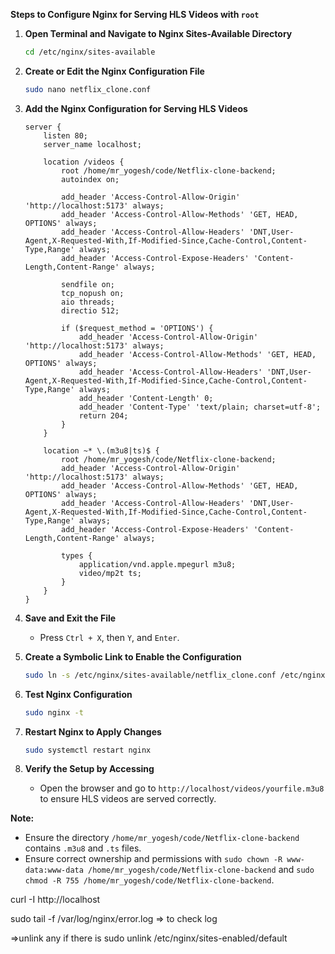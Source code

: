 **Steps to Configure Nginx for Serving HLS Videos with `root`**

1. **Open Terminal and Navigate to Nginx Sites-Available Directory**

   ```bash
   cd /etc/nginx/sites-available
   ```

2. **Create or Edit the Nginx Configuration File**

   ```bash
   sudo nano netflix_clone.conf
   ```

3. **Add the Nginx Configuration for Serving HLS Videos**

   ```nginx
   server {
       listen 80;
       server_name localhost;

       location /videos {
           root /home/mr_yogesh/code/Netflix-clone-backend;
           autoindex on;

           add_header 'Access-Control-Allow-Origin' 'http://localhost:5173' always;
           add_header 'Access-Control-Allow-Methods' 'GET, HEAD, OPTIONS' always;
           add_header 'Access-Control-Allow-Headers' 'DNT,User-Agent,X-Requested-With,If-Modified-Since,Cache-Control,Content-Type,Range' always;
           add_header 'Access-Control-Expose-Headers' 'Content-Length,Content-Range' always;

           sendfile on;
           tcp_nopush on;
           aio threads;
           directio 512;

           if ($request_method = 'OPTIONS') {
               add_header 'Access-Control-Allow-Origin' 'http://localhost:5173' always;
               add_header 'Access-Control-Allow-Methods' 'GET, HEAD, OPTIONS' always;
               add_header 'Access-Control-Allow-Headers' 'DNT,User-Agent,X-Requested-With,If-Modified-Since,Cache-Control,Content-Type,Range' always;
               add_header 'Content-Length' 0;
               add_header 'Content-Type' 'text/plain; charset=utf-8';
               return 204;
           }
       }

       location ~* \.(m3u8|ts)$ {
           root /home/mr_yogesh/code/Netflix-clone-backend;
           add_header 'Access-Control-Allow-Origin' 'http://localhost:5173' always;
           add_header 'Access-Control-Allow-Methods' 'GET, HEAD, OPTIONS' always;
           add_header 'Access-Control-Allow-Headers' 'DNT,User-Agent,X-Requested-With,If-Modified-Since,Cache-Control,Content-Type,Range' always;
           add_header 'Access-Control-Expose-Headers' 'Content-Length,Content-Range' always;

           types {
               application/vnd.apple.mpegurl m3u8;
               video/mp2t ts;
           }
       }
   }
   ```

4. **Save and Exit the File**

   - Press `Ctrl + X`, then `Y`, and `Enter`.

5. **Create a Symbolic Link to Enable the Configuration**

   ```bash
   sudo ln -s /etc/nginx/sites-available/netflix_clone.conf /etc/nginx/sites-enabled/
   ```

6. **Test Nginx Configuration**

   ```bash
   sudo nginx -t
   ```

7. **Restart Nginx to Apply Changes**

   ```bash
   sudo systemctl restart nginx
   ```

8. **Verify the Setup by Accessing**
   - Open the browser and go to `http://localhost/videos/yourfile.m3u8` to ensure HLS videos are served correctly.

**Note:**

- Ensure the directory `/home/mr_yogesh/code/Netflix-clone-backend` contains `.m3u8` and `.ts` files.
- Ensure correct ownership and permissions with `sudo chown -R www-data:www-data /home/mr_yogesh/code/Netflix-clone-backend` and `sudo chmod -R 755 /home/mr_yogesh/code/Netflix-clone-backend`.

curl -I http://localhost

sudo tail -f /var/log/nginx/error.log => to check log

=>unlink any if there is
sudo unlink /etc/nginx/sites-enabled/default
